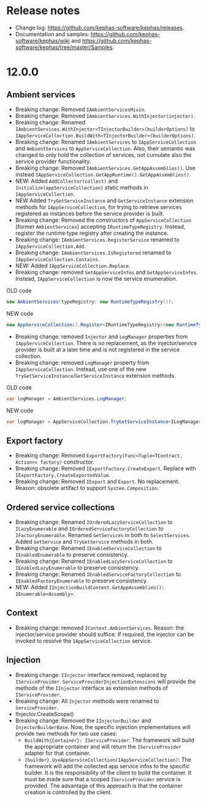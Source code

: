 ﻿# Release notes

* Change log: https://github.com/kephas-software/kephas/releases.
* Documentation and samples: https://github.com/kephas-software/kephas/wiki and https://github.com/kephas-software/kephas/tree/master/Samples.

# 12.0.0

## Ambient services
* Breaking change: Removed `IAmbientServicesMixin`.
* Breaking change: Removed `IAmbientServices.WithInjector(injector)`.
* Breaking change: Renamed `IAmbientServices.WithInjector<TInjectorBuilder>(builderOptions)` to `IAppServiceCollection.BuildWith<TInjectorBuilder>(builderOptions)`.
* Breaking change: Renamed `IAmbientServices` to `IAppServiceCollection` and `AmbientServices` to `AppServiceCollection`.
Also, their semantic was changed to only hold the collection of services, not cumulate also the service provider functionality.
* Breaking change: Removed `IAmbientServices.GetAppAssemblies()`. Use instead `IAppServiceCollection.GetAppRuntime().GetAppAssemblies()`.
* NEW: Added `AddCollector(collect)` and `Initialize(appServiceCollection)` static methods in `IAppServiceCollection`.
* NEW Added `TryGetServiceInstance` and `GetServiceInstance` extension methods for `IAppServiceCollection`, for trying to retrieve services registered as instances before the service provider is built.
* Breaking change: Removed the constructors of `AppServiceCollection` (former `AmbientServices`) accepting `IRuntimeTypeRegistry`. Instead, register the runtime type registry after creating the instance.
* Breaking change: `IAmbientServices.RegisterService` renamed to `IAppServiceCollection.Add`.
* Breaking change: `IAmbientServices.IsRegistered` renamed to `IAppServiceCollection.Contains`.
* NEW: Added `IAppServiceCollection.Replace`.
* Breaking change: removed `SetAppServiceInfos` and `GetAppServiceInfos`. Instead, `IAppServiceCollection` is now the service enumeration.

OLD code
```csharp
new AmbientServices(typeRegistry: new RuntimeTypeRegistry());
```
NEW code
```csharp
new AppServiceCollection().Register<IRuntimeTypeRegistry>(new RuntimeTypeRegistry(), b => b.ExternallyOwned());
```

* Breaking change: removed `Injector` and `LogManager` properties from `IAppServiceCollection`. There is no replacement, as the injector/service provider is built at a later time and is not registered in the service collection.
* Breaking change: removed `LogManager` property from `IAppServiceCollection`. Instead, use one of the new `TryGetServiceInstance`/`GetServiceInstance` extension methods. 

OLD code
```csharp
var logManager = AmbientServices.LogManager;
```
NEW code
```csharp
var logManager = AppServiceCollection.TryGetServiceInstance<ILogManager>();
```

## Export factory
* Breaking change: Removed `ExportFactory(Func<Tuple<TContract, Action>> factory)` constructor.
* Breaking change: Removed `IExportFactory.CreateExport`. Replace with `IExportFactory.CreateExportedValue`.
* Breaking change: Removed `IExport` and `Export`. No replacement. Reason: obsolete artifact to support `System.Composition`.

## Ordered service collections
* Breaking change: Renamed `IOrderedLazyServiceCollection` to `ILazyEnumerable` and `IOrderedServiceFactoryCollection` to `IFactoryEnumerable`. Renamed `GetServices` in both to `SelectServices`. Added `GetService` and `TryGetService` methods in both.
* Breaking change: Renamed `IEnabledServiceCollection` to `IEnabledEnumerable` to preserve consistency.
* Breaking change: Renamed `IEnabledLazyServiceCollection` to `IEnabledLazyEnumerable` to preserve consistency.
* Breaking change: Renamed `IEnabledServiceFactoryCollection` to `IEnabledFactoryEnumerable` to preserve consistency.
* NEW: Added `IInjectionBuildContext.GetAppAssemblies(): IEnumerable<Assembly>`.

## Context
* Breaking change: removed `IContext.AmbientServices`. Reason: the injector/service provider should suffice. If required, the injector can be invoked to resolve the `IAppServiceCollection` service.

## Injection
* Breaking change: `IInjector` interface removed, replaced by `IServiceProvider`.
`ServiceProviderInjectionExtensions` will provide the methods of the `IInjector` interface as extension methods of `IServiceProvider`.
* Breaking change: All `Injector` methods were renamed to `ServiceProvider`.
* IInjector.CreateScope()
* Breaking change: Removed the `IInjectorBuilder` and `InjectorBuilderBase`. Now, the specific injection implementations will provide two methods for two use cases:
  * `BuildWith{Container}: IServiceProvider`: The framework will build the appropriate container and will return the `IServiceProvider` adapter for that container.
  * `{builder}.UseAppServiceCollection(IAppServiceCollection)`: The framework will add the collected app service infos to the specific builder. It is the responsibility of the client to build the container.
It must be made sure that a scoped `IServiceProvider` service is provided.
The advantage of this approach is that the container creation is controlled by the client.
